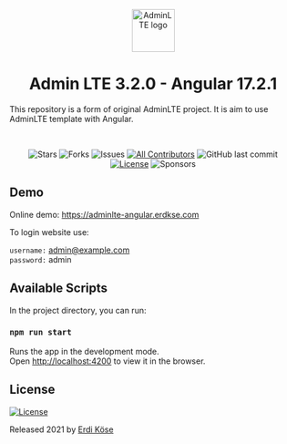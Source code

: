 <p align="center" style="margin-bottom: 32px">
  <a href="https://erdkse.com" >
    <img src="https://raw.githubusercontent.com/erdkse/adminlte-3-angular/main/src/assets/img/logo.png" alt="AdminLTE logo" width="75" height="75">
  </a>
</p>

<h1 align="center">Admin LTE 3.2.0 - Angular 17.2.1</h1>

<p>
  This repository is a form of original AdminLTE project. It is aim to use AdminLTE template with Angular.
</p>
<br>

<span align="center">

![Stars](https://img.shields.io/github/stars/erdkse/adminlte-3-angular?style=flat-square)
![Forks](https://img.shields.io/github/forks/erdkse/adminlte-3-angular?style=flat-square)
![Issues](https://img.shields.io/github/issues/erdkse/adminlte-3-angular?style=flat-square)
[![All Contributors](https://img.shields.io/badge/all_contributors-3-green.svg?style=flat-square)](#contributors-)
![GitHub last commit](https://img.shields.io/github/last-commit/erdkse/adminlte-3-angular.svg)
[![License](https://img.shields.io/github/license/erdkse/adminlte-3-angular.svg)](LICENSE)
![Sponsors](https://img.shields.io/github/sponsors/erdkse.svg)

</span>

## Demo

Online demo: https://adminlte-angular.erdkse.com

To login website use:

`username:` admin@example.com<br />
`password:` admin<br />

## Available Scripts

In the project directory, you can run:

### `npm run start`

Runs the app in the development mode.<br />
Open [http://localhost:4200](http://localhost:4200) to view it in the browser.

## License

[![License](https://img.shields.io/github/license/erdkse/adminlte-3-angular.svg)](/LICENSE)

Released 2021 by [Erdi Köse](https://erdkse.com)
